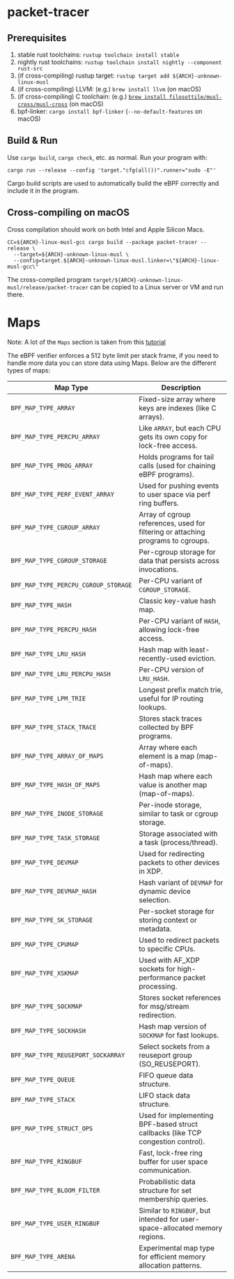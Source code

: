 # packet-tracer

## Prerequisites

1. stable rust toolchains: `rustup toolchain install stable`
1. nightly rust toolchains: `rustup toolchain install nightly --component rust-src`
1. (if cross-compiling) rustup target: `rustup target add ${ARCH}-unknown-linux-musl`
1. (if cross-compiling) LLVM: (e.g.) `brew install llvm` (on macOS)
1. (if cross-compiling) C toolchain: (e.g.) [`brew install filosottile/musl-cross/musl-cross`](https://github.com/FiloSottile/homebrew-musl-cross) (on macOS)
1. bpf-linker: `cargo install bpf-linker` (`--no-default-features` on macOS)

## Build & Run

Use `cargo build`, `cargo check`, etc. as normal. Run your program with:

```shell
cargo run --release --config 'target."cfg(all())".runner="sudo -E"'
```

Cargo build scripts are used to automatically build the eBPF correctly and include it in the
program.

## Cross-compiling on macOS

Cross compilation should work on both Intel and Apple Silicon Macs.

```shell
CC=${ARCH}-linux-musl-gcc cargo build --package packet-tracer --release \
  --target=${ARCH}-unknown-linux-musl \
  --config=target.${ARCH}-unknown-linux-musl.linker=\"${ARCH}-linux-musl-gcc\"
```
The cross-compiled program `target/${ARCH}-unknown-linux-musl/release/packet-tracer` can be
copied to a Linux server or VM and run there.


# Maps

Note: A lot of the `Maps` section is taken from this [tutorial](https://medium.com/@stevelatif/aya-rust-tutorial-part-5-using-maps-4d26c4a2fff8)

The eBPF verifier enforces a 512 byte limit per stack frame, if you need to handle more data you can store data using Maps. Below are the different types of maps:

| Map Type                          | Description |
|----------------------------------|-------------|
| `BPF_MAP_TYPE_ARRAY`             | Fixed-size array where keys are indexes (like C arrays). |
| `BPF_MAP_TYPE_PERCPU_ARRAY`      | Like `ARRAY`, but each CPU gets its own copy for lock-free access. |
| `BPF_MAP_TYPE_PROG_ARRAY`        | Holds programs for tail calls (used for chaining eBPF programs). |
| `BPF_MAP_TYPE_PERF_EVENT_ARRAY`  | Used for pushing events to user space via perf ring buffers. |
| `BPF_MAP_TYPE_CGROUP_ARRAY`      | Array of cgroup references, used for filtering or attaching programs to cgroups. |
| `BPF_MAP_TYPE_CGROUP_STORAGE`    | Per-cgroup storage for data that persists across invocations. |
| `BPF_MAP_TYPE_PERCPU_CGROUP_STORAGE` | Per-CPU variant of `CGROUP_STORAGE`. |
| `BPF_MAP_TYPE_HASH`              | Classic key-value hash map. |
| `BPF_MAP_TYPE_PERCPU_HASH`       | Per-CPU variant of `HASH`, allowing lock-free access. |
| `BPF_MAP_TYPE_LRU_HASH`          | Hash map with least-recently-used eviction. |
| `BPF_MAP_TYPE_LRU_PERCPU_HASH`   | Per-CPU version of `LRU_HASH`. |
| `BPF_MAP_TYPE_LPM_TRIE`          | Longest prefix match trie, useful for IP routing lookups. |
| `BPF_MAP_TYPE_STACK_TRACE`       | Stores stack traces collected by BPF programs. |
| `BPF_MAP_TYPE_ARRAY_OF_MAPS`     | Array where each element is a map (map-of-maps). |
| `BPF_MAP_TYPE_HASH_OF_MAPS`      | Hash map where each value is another map (map-of-maps). |
| `BPF_MAP_TYPE_INODE_STORAGE`     | Per-inode storage, similar to task or cgroup storage. |
| `BPF_MAP_TYPE_TASK_STORAGE`      | Storage associated with a task (process/thread). |
| `BPF_MAP_TYPE_DEVMAP`            | Used for redirecting packets to other devices in XDP. |
| `BPF_MAP_TYPE_DEVMAP_HASH`       | Hash variant of `DEVMAP` for dynamic device selection. |
| `BPF_MAP_TYPE_SK_STORAGE`        | Per-socket storage for storing context or metadata. |
| `BPF_MAP_TYPE_CPUMAP`            | Used to redirect packets to specific CPUs. |
| `BPF_MAP_TYPE_XSKMAP`            | Used with AF_XDP sockets for high-performance packet processing. |
| `BPF_MAP_TYPE_SOCKMAP`           | Stores socket references for msg/stream redirection. |
| `BPF_MAP_TYPE_SOCKHASH`          | Hash map version of `SOCKMAP` for fast lookups. |
| `BPF_MAP_TYPE_REUSEPORT_SOCKARRAY` | Select sockets from a reuseport group (SO_REUSEPORT). |
| `BPF_MAP_TYPE_QUEUE`             | FIFO queue data structure. |
| `BPF_MAP_TYPE_STACK`             | LIFO stack data structure. |
| `BPF_MAP_TYPE_STRUCT_OPS`        | Used for implementing BPF-based struct callbacks (like TCP congestion control). |
| `BPF_MAP_TYPE_RINGBUF`           | Fast, lock-free ring buffer for user space communication. |
| `BPF_MAP_TYPE_BLOOM_FILTER`      | Probabilistic data structure for set membership queries. |
| `BPF_MAP_TYPE_USER_RINGBUF`      | Similar to `RINGBUF`, but intended for user-space-allocated memory regions. |
| `BPF_MAP_TYPE_ARENA`             | Experimental map type for efficient memory allocation patterns. |
